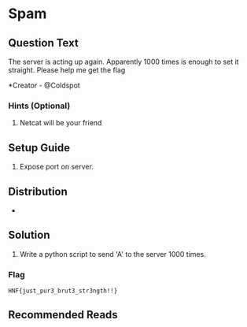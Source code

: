 # Spam

## Question Text

The server is acting up again. Apparently 1000 times is enough to set it straight. Please help me get the flag

*Creator - @Coldspot

### Hints (Optional)
1. Netcat will be your friend


## Setup Guide
1. Expose port on server.

## Distribution
- 

## Solution
1. Write a python script to send 'A' to the server 1000 times.

### Flag
`HNF{just_pur3_brut3_str3ngth!!}`

## Recommended Reads
